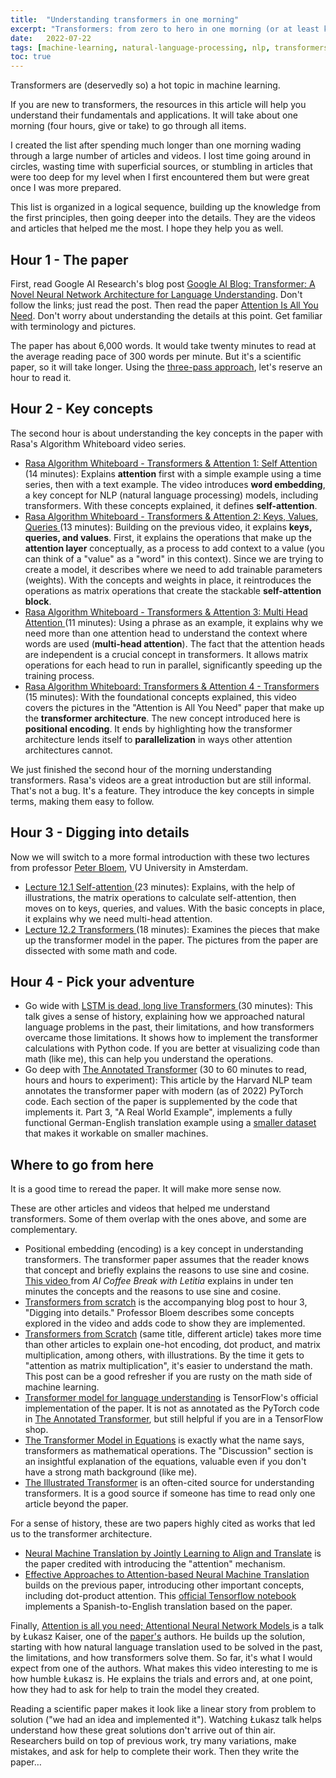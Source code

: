 ```yaml
---
title:  "Understanding transformers in one morning"
excerpt: "Transformers: from zero to hero in one morning (or at least know enough to discuss transformers intelligently and apply them to your projects)."
date:   2022-07-22
tags: [machine-learning, natural-language-processing, nlp, transformers]
toc: true
---
```


Transformers are (deservedly so) a hot topic in machine learning.

If you are new to transformers, the resources in this article will help you understand their fundamentals and applications. It will take about one morning (four hours, give or take) to go through all items.

I created the list after spending much longer than one morning wading through a large number of articles and videos. I lost time going around in circles, wasting time with superficial sources, or stumbling in articles that were too deep for my level when I first encountered them but were great once I was more prepared.

This list is organized in a logical sequence, building up the knowledge from the first principles, then going deeper into the details. They are the videos and articles that helped me the most. I hope they help you as well.

<!--more-->

## Hour 1 - The paper

First, read Google AI Research's blog post [Google AI Blog: Transformer: A Novel Neural Network Architecture for Language Understanding](https://ai.googleblog.com/2017/08/transformer-novel-neural-network.html). Don't follow the links; just read the post. Then read the paper [Attention Is All You Need](https://arxiv.org/abs/1706.03762). Don't worry about understanding the details at this point. Get familiar with terminology and pictures.

The paper has about 6,000 words. It would take twenty minutes to read at the average reading pace of 300 words per minute. But it's a scientific paper, so it will take longer. Using the [three-pass approach](https://web.stanford.edu/class/ee384m/Handouts/HowtoReadPaper.pdf), let's reserve an hour to read it.

## Hour 2 - Key concepts

The second hour is about understanding the key concepts in the paper with Rasa's Algorithm Whiteboard video series.

- [Rasa Algorithm Whiteboard - Transformers & Attention 1: Self Attention <i class="fab fa-youtube" aria-hidden="true"></i>](https://www.youtube.com/watch?v=yGTUuEx3GkA&t=4s)(14 minutes): Explains **attention** first with a simple example using a time series, then with a text example. The video introduces **word embedding**, a key concept for NLP (natural language processing) models, including transformers. With these concepts explained, it defines **self-attention**.
- [Rasa Algorithm Whiteboard - Transformers & Attention 2: Keys, Values, Queries  <i class="fab fa-youtube" aria-hidden="true"></i>](https://www.youtube.com/watch?v=tIvKXrEDMhk)(13 minutes): Building on the previous video, it explains **keys, queries, and values**.  First, it explains the operations that make up the **attention layer** conceptually, as a process to add context to a value (you can think of a "value" as a "word" in this context). Since we are trying to create a model, it describes where we need to add trainable parameters (weights). With the concepts and weights in place, it reintroduces the operations as matrix operations that create the stackable **self-attention block**.
- [Rasa Algorithm Whiteboard - Transformers & Attention 3: Multi Head Attention <i class="fab fa-youtube" aria-hidden="true"></i>](https://www.youtube.com/watch?v=23XUv0T9L5c) (11 minutes): Using a phrase as an example, it explains why we need more than one attention head to understand the context where words are used (**multi-head attention**). The fact that the attention heads are independent is a crucial concept in transformers. It allows matrix operations for each head to run in parallel, significantly speeding up the training process.
- [Rasa Algorithm Whiteboard: Transformers & Attention 4 - Transformers <i class="fab fa-youtube" aria-hidden="true"></i>](https://www.youtube.com/watch?v=EXNBy8G43MM)(15 minutes):  With the foundational concepts explained, this video covers the pictures in the "Attention is All You Need" paper that make up the **transformer architecture**. The new concept introduced here is **positional encoding**. It ends by highlighting how the transformer architecture lends itself to **parallelization** in ways other attention architectures cannot.

We just finished the second hour of the morning understanding transformers. Rasa's videos are a great introduction but are still informal. That's not a bug. It's a feature. They introduce the key concepts in simple terms, making them easy to follow.

## Hour 3 - Digging into details

Now we will switch to a more formal introduction with these two lectures from professor [Peter Bloem](https://peterbloem.nl/), VU University in Amsterdam.

- [Lecture 12.1 Self-attention <i class="fab fa-youtube" aria-hidden="true"></i>](https://www.youtube.com/watch?v=KmAISyVvE1Y&list=PLIXJ-Sacf8u60G1TwcznBmK6rEL3gmZmV&index=2)(23 minutes): Explains, with the help of illustrations, the matrix operations to calculate self-attention, then moves on to keys, queries, and values. With the basic concepts in place, it explains why we need multi-head attention.
- [Lecture 12.2 Transformers <i class="fab fa-youtube" aria-hidden="true"></i>](https://www.youtube.com/watch?v=oUhGZMCTHtI&list=PLIXJ-Sacf8u60G1TwcznBmK6rEL3gmZmV&index=3)(18 minutes): Examines the pieces that make up the transformer model in the paper. The pictures from the paper are dissected with some math and code.

## Hour 4 - Pick your adventure

- Go wide with [LSTM is dead, long live Transformers  <i class="fab fa-youtube" aria-hidden="true"></i>](https://sea-adl.org/2019/12/03/lstm-is-dead-long-live-transformers/) (30 minutes): This talk gives a sense of history, explaining how we approached natural language problems in the past, their limitations, and how transformers overcame those limitations. It shows how to implement the transformer calculations with Python code. If you are better at visualizing code than math (like me), this can help you understand the operations.
- Go deep with [The Annotated Transformer](http://nlp.seas.harvard.edu/annotated-transformer/) (30 to 60 minutes to read, hours and hours to experiment):  This article by the Harvard NLP team annotates the transformer paper with modern (as of 2022) PyTorch code. Each section of the paper is supplemented by the code that implements it. Part 3, "A Real World Example", implements a fully functional German-English translation example using a [smaller dataset](https://torchtext.readthedocs.io/en/latest/datasets.html#multi30k) that makes it workable on smaller machines.

## Where to go from here

It is a good time to reread the paper. It will make more sense now.

These are other articles and videos that helped me understand transformers. Some of them overlap with the ones above, and some are complementary.

- Positional embedding (encoding) is a key concept in understanding transformers. The transformer paper assumes that the reader knows that concept and briefly explains the reasons to use sine and cosine. [This video  <i class="fab fa-youtube" aria-hidden="true"></i>](https://www.youtube.com/watch?v=1biZfFLPRSY) from _AI Coffee Break with Letitia_ explains in under ten minutes the concepts and the reasons to use sine and cosine.
- [Transformers from scratch](http://peterbloem.nl/blog/transformers) is the accompanying blog post to hour 3, "Digging into details." Professor Bloem describes some concepts explored in the video and adds code to show they are implemented.
- [Transformers from Scratch](https://e2eml.school/transformers.html) (same title, different article) takes more time than other articles to explain one-hot encoding, dot product, and matrix multiplication, among others, with illustrations. By the time it gets to "attention as matrix multiplication", it's easier to understand the math. This post can be a good refresher if you are rusty on the math side of machine learning.
- [Transformer model for language understanding](https://www.tensorflow.org/text/tutorials/transformer) is TensorFlow's official implementation of the paper. It is not as annotated as the PyTorch code in [The Annotated Transformer](http://nlp.seas.harvard.edu/annotated-transformer/), but still helpful if you are in a TensorFlow shop.
- [The Transformer Model in Equations](https://johnthickstun.com/docs/transformers.pdf) is exactly what the name says, transformers as mathematical operations. The "Discussion" section is an insightful explanation of the equations, valuable even if you don't have a strong math background (like me).
- [The Illustrated Transformer](https://jalammar.github.io/illustrated-transformer/) is an often-cited source for understanding transformers. It is a good source if someone has time to read only one article beyond the paper.

For a sense of history, these are two papers highly cited as works that led us to the transformer architecture.

- [Neural Machine Translation by Jointly Learning to Align and Translate](https://arxiv.org/abs/1409.0473) is the paper credited with introducing the "attention" mechanism.
- [Effective Approaches to Attention-based Neural Machine Translation](https://arxiv.org/abs/1508.04025) builds on the previous paper, introducing other important concepts, including dot-product attention. This [official Tensorflow notebook](https://www.tensorflow.org/text/tutorials/nmt_with_attention) implements a Spanish-to-English translation based on the paper.

Finally, [Attention is all you need; Attentional Neural Network Models <i class="fab fa-youtube" aria-hidden="true"></i>](https://www.youtube.com/watch?v=rBCqOTEfxvg) is a talk by Łukasz Kaiser, one of the [paper's](https://arxiv.org/abs/1706.03762) authors. He builds up the solution, starting with how natural language translation used to be solved in the past, the limitations, and how transformers solve them. So far, it's what I would expect from one of the authors. What makes this video interesting to me is how humble Łukasz is. He explains the trials and errors and, at one point, how they had to ask for help to train the model they created.

Reading a scientific paper makes it look like a linear story from problem to solution ("we had an idea and implemented it"). Watching Łukasz talk helps understand how these great solutions don't arrive out of thin air. Researchers build on top of previous work, try many variations, make mistakes, and ask for help to complete their work. Then they write the paper…
